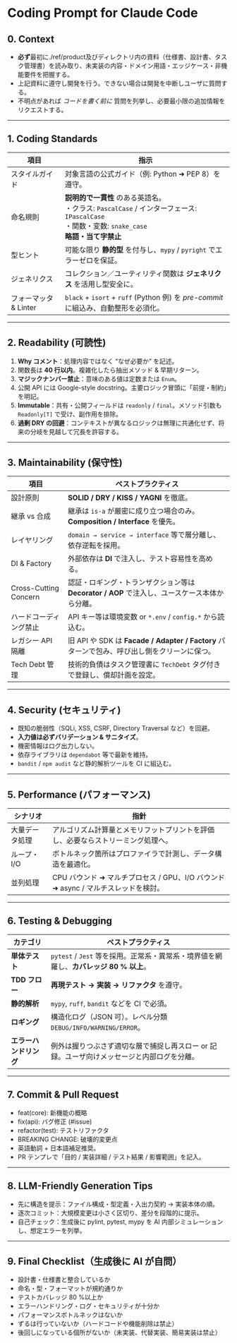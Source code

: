 # Coding Prompt for Claude Code

## 0. Context  
- **必ず**最初に./ref/product及びディレクトリ内の資料（仕様書、設計書、タスク管理書）を読み取り、未実装の内容・ドメイン用語・エッジケース・非機能要件を把握する。  
- 上記資料に遵守し開発を行う。できない場合は開発を中断しユーザに質問する。
- 不明点があれば *コードを書く前に* 質問を列挙し、必要最小限の追加情報をリクエストする。  

---

## 1. Coding Standards
| 項目 | 指示 |
|------|------|
| スタイルガイド | 対象言語の公式ガイド（例: Python ➜ PEP 8）を遵守。 |
| 命名規則 | **説明的で一貫性** のある英語名。<br>・クラス: `PascalCase` / インターフェース: `IPascalCase`<br>・関数・変数: `snake_case`<br>**略語・当て字禁止** |
| 型ヒント | 可能な限り **静的型** を付与し、`mypy` / `pyright` でエラーゼロを保証。 |
| ジェネリクス | コレクション／ユーティリティ関数は **ジェネリクス** を活用し型安全に。 |
| フォーマッタ & Linter | `black` + `isort` + `ruff` (Python 例) を *pre-commit* に組込み、自動整形を必須化。 |

---

## 2. Readability (可読性)
1. **Why コメント**：処理内容ではなく “なぜ必要か” を記述。  
2. 関数長は **40 行以内**。複雑化したら抽出メソッド & 早期リターン。  
3. **マジックナンバー禁止**：意味のある値は定数または `Enum`。  
4. 公開 API には Google-style docstring。主要ロジック冒頭に「前提・制約」を明記。  
5. **Immutable**：共有・公開フィールドは `readonly` / `final`。メソッド引数も `Readonly[T]` で受け、副作用を排除。  
6. **過剰 DRY の回避**：コンテキストが異なるロジックは無理に共通化せず、将来の分岐を見越して冗長を許容する。  

---

## 3. Maintainability (保守性)
| 項目 | ベストプラクティス |
|------|--------------------|
| 設計原則 | **SOLID / DRY / KISS / YAGNI** を徹底。 |
| 継承 vs 合成 | 継承は `is-a` が厳密に成り立つ場合のみ。**Composition / Interface** を優先。 |
| レイヤリング | `domain → service → interface` 等で層分離し、依存逆転を採用。 |
| DI & Factory | 外部依存は **DI** で注入し、テスト容易性を高める。 |
| Cross-Cutting Concern | 認証・ロギング・トランザクション等は **Decorator / AOP** で注入し、ユースケース本体から分離。 |
| ハードコーディング禁止 | API キー等は環境変数 or `*.env` / `config.*` から読込む。 |
| レガシー API 隔離 | 旧 API や SDK は **Facade / Adapter / Factory** パターンで包み、呼び出し側をクリーンに保つ。 |
| Tech Debt 管理 | 技術的負債はタスク管理書に `TechDebt` タグ付きで登録し、償却計画を設定。 |

---

## 4. Security (セキュリティ)
- 既知の脆弱性（SQLi, XSS, CSRF, Directory Traversal など）を回避。  
- **入力値は必ずバリデーション & サニタイズ**。  
- 機密情報はログ出力しない。  
- 依存ライブラリは `dependabot` 等で最新を維持。  
- `bandit` / `npm audit` など静的解析ツールを CI に組込む。  

---

## 5. Performance (パフォーマンス)
| シナリオ | 指針 |
|----------|------|
| 大量データ処理 | アルゴリズム計算量とメモリフットプリントを評価し、必要ならストリーミング処理へ。 |
| ループ・I/O | ボトルネック箇所はプロファイラで計測し、データ構造を最適化。 |
| 並列処理 | CPU バウンド ➜ マルチプロセス / GPU、I/O バウンド ➜ async / マルチスレッドを検討。 |

---

## 6. Testing & Debugging
| カテゴリ | ベストプラクティス |
|-----------|--------------------|
| **単体テスト** | `pytest` / `Jest` 等を採用。正常系・異常系・境界値を網羅し、**カバレッジ 80 % 以上**。 |
| **TDD フロー** | **再現テスト → 実装 → リファクタ** を遵守。 |
| **静的解析** | `mypy`, `ruff`, `bandit` などを CI で必須。 |
| **ロギング** | 構造化ログ（JSON 可）。レベル分類 `DEBUG/INFO/WARNING/ERROR`。 |
| **エラーハンドリング** | 例外は握りつぶさず適切な層で捕捉し再スロー or 記録。ユーザ向けメッセージと内部ログを分離。 |

---

## 7. Commit & Pull Request
- feat(core): 新機能の概略
- fix(api): バグ修正 (#issue)
- refactor(test): テストリファクタ
- BREAKING CHANGE: 破壊的変更点
- 英語動詞 + 日本語補足推奨。
- PR テンプレで「目的 / 実装詳細 / テスト結果 / 影響範囲」を記入。

---

## 8. LLM-Friendly Generation Tips
- 先に構造を提示：ファイル構成・型定義・入出力契約 → 実装本体の順。
- 逐次コミット：大規模変更は小さく区切り、差分を段階的に提示。
- 自己チェック：生成後に pylint, pytest, mypy を AI 内部シミュレーション し、想定エラーを列挙。

---

## 9. Final Checklist（生成後に AI が自問）
- 設計書・仕様書と整合しているか
- 命名・型・フォーマットが規約通りか
- テストカバレッジ 80 %以上か
- エラーハンドリング・ログ・セキュリティが十分か
- パフォーマンスボトルネックはないか
- ずるは行っていないか（ハードコードや機能削除は禁止）
- 後回しになっている個所がないか（未実装、代替実装、簡易実装は禁止）
